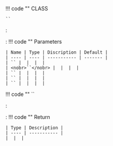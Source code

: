 !!! code ""
    <span style="color:var(--class-color)">CLASS</span>
    
    ``

: 

: !!! code ""
        Parameters

    | Name | Type | Discription | Default |
    | ---- | ---- | ----------- | ------- |    
    | `` |  |  |  |
    | <nobr>``</nobr> |  |  |  |
    | `` |  |  |  |
    | `` |  |  |  |
    | `` |  |  |  |

!!! code ""
    ``

: 

: !!! code ""
        Return

    | Type | Description |
    | ---- | ----------- |
    |  |  | 